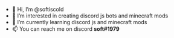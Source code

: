 - 👋 Hi, I’m @softiscold
- 👀 I’m interested in creating discord js bots and minecraft mods 
- 🌱 I’m currently learning discord js and minecraft mods
- 📫 You can reach me on discord **soft#1979**
<!---
GamingReflexThePenguin/GamingReflexThePenguin is a ✨ special ✨ repository because its `README.md` (this file) appears on your GitHub profile.
You can click the Preview link to take a look at your changes.
--->
